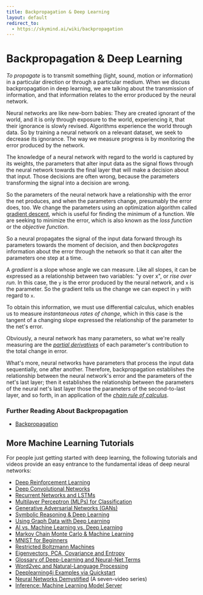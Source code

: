 ```yaml
---
title: Backpropagation & Deep Learning
layout: default
redirect_to:
  - https://skymind.ai/wiki/backpropagation
---
```


# Backpropagation & Deep Learning

*To propagate* is to transmit something (light, sound, motion or information) in a particular direction or through a particular medium. When we discuss backpropagation in deep learning, we are talking about the transmission of information, and that information relates to the error produced by the neural network. 

Neural networks are like new-born babies: They are created ignorant of the world, and it is only through exposure to the world, experiencing it, that their ignorance is slowly revised. Algorithms experience the world through data. So by training a neural network on a relevant dataset, we seek to decrease its ignorance. The way we measure progress is by monitoring the error produced by the network. 

The knowledge of a neural network with regard to the world is captured by its weights, the parameters that alter input data as the signal flows through the neural network towards the final layer that will make a decision about that input. Those decisions are often wrong, because the parameters transforming the signal into a decision are wrong. 

So the parameters of the neural network have a relationship with the error the net produces, and when the parameters change, presumably the error does, too. We change the parameters using an optimization algorithm called [gradient descent](https://en.wikipedia.org/wiki/Gradient_descent), which is useful for finding the minimum of a function. We are seeking to minimize the error, which is also known as the *loss function* or the *objective function*.

So a neural propagates the signal of the input data forward through its parameters towards the moment of decision, and then *backprogates* information about the error through the network so that it can alter the parameters one step at a time. 

A *gradient* is a slope whose angle we can measure. Like all slopes, it can be expressed as a relationship between two variables: "y over x", or *rise over run*. In this case, the `y` is the error produced by the neural network, and `x` is the parameter. So the gradient tells us the change we can expect in `y` with regard to `x`. 

To obtain this information, we must use differential calculus, which enables us to measure *instantaneous rates of change*, which in this case is the tangent of a changing slope expressed the relationship of the parameter to the net's error. 

Obviously, a neural network has many parameters, so what we're really measuring are the *[partial derivatives](https://en.wikipedia.org/wiki/Partial_derivative)* of each parameter's contribution to the total change in error. 

What's more, neural networks have parameters that process the input data sequentially, one after another. Therefore, backpropagation establishes the relationship between the neural network's error and the parameters of the net's last layer; then it establishes the relationship between the parameters of the neural net's last layer those the parameters of the second-to-last layer, and so forth, in an application of the *[chain rule of calculus](https://en.wikipedia.org/wiki/Chain_rule)*. 

### Further Reading About Backpropagation

* [Backpropagation](https://brilliant.org/wiki/backpropagation/)

## <a name="intro">More Machine Learning Tutorials</a>

For people just getting started with deep learning, the following tutorials and videos provide an easy entrance to the fundamental ideas of deep neural networks:

* [Deep Reinforcement Learning](./deepreinforcementlearning.html)
* [Deep Convolutional Networks](./convolutionalnets.html)
* [Recurrent Networks and LSTMs](./lstm.html)
* [Multilayer Perceptron (MLPs) for Classification](./multilayerperceptron.html)
* [Generative Adversarial Networks (GANs)](./generative-adversarial-network.html)
* [Symbolic Reasoning & Deep Learning](./symbolicreasoning.html)
* [Using Graph Data with Deep Learning](./graphdata.html)
* [AI vs. Machine Learning vs. Deep Learning](./ai-machinelearning-deeplearning.html)
* [Markov Chain Monte Carlo & Machine Learning](/markovchainmontecarlo.html)
* [MNIST for Beginners](./mnist-for-beginners.html)
* [Restricted Boltzmann Machines](./restrictedboltzmannmachine.html)
* [Eigenvectors, PCA, Covariance and Entropy](./eigenvector.html)
* [Glossary of Deep-Learning and Neural-Net Terms](./glossary.html)
* [Word2vec and Natural-Language Processing](./word2vec.html)
* [Deeplearning4j Examples via Quickstart](./quickstart.html)
* [Neural Networks Demystified](https://www.youtube.com/watch?v=bxe2T-V8XRs) (A seven-video series)
* [Inference: Machine Learning Model Server](./modelserver.html)
